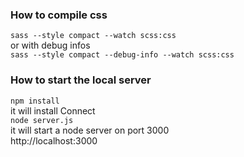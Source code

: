 ### How to compile css

`sass --style compact --watch scss:css`  
or with debug infos    
`sass --style compact --debug-info --watch scss:css`  


### How to start the local server
`npm install`  
it will install Connect  
`node server.js`  
it will start a node server on port 3000  
http://localhost:3000  
